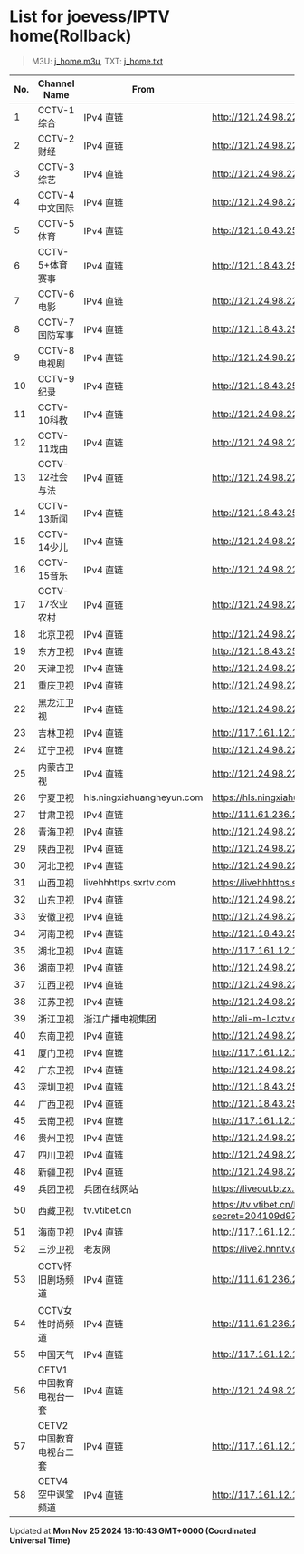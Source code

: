 # List for **joevess/IPTV home**(Rollback)

> M3U: [j_home.m3u](/j_home.m3u), TXT: [j_home.txt](/txt/j_home.txt)

| No. | Channel Name | From | Source |
| --- | ------------ | ---- | ------ |
| 1 | CCTV-1综合 | IPv4 直链 | <http://121.24.98.226:8090/hls/9/index.m3u8> |
| 2 | CCTV-2财经 | IPv4 直链 | <http://121.24.98.226:8090/hls/10/index.m3u8> |
| 3 | CCTV-3综艺 | IPv4 直链 | <http://121.24.98.226:8090/hls/11/index.m3u8> |
| 4 | CCTV-4中文国际 | IPv4 直链 | <http://121.24.98.226:8090/hls/12/index.m3u8> |
| 5 | CCTV-5体育 | IPv4 直链 | <http://121.18.43.254:10000/hls/5/index.m3u8> |
| 6 | CCTV-5+体育赛事 | IPv4 直链 | <http://121.18.43.254:10000/hls/17/index.m3u8> |
| 7 | CCTV-6电影 | IPv4 直链 | <http://121.24.98.226:8090/hls/14/index.m3u8> |
| 8 | CCTV-7国防军事 | IPv4 直链 | <http://121.18.43.254:10000/hls/7/index.m3u8> |
| 9 | CCTV-8电视剧 | IPv4 直链 | <http://121.24.98.226:8090/hls/16/index.m3u8> |
| 10 | CCTV-9纪录 | IPv4 直链 | <http://121.18.43.254:10000/hls/9/index.m3u8> |
| 11 | CCTV-10科教 | IPv4 直链 | <http://121.24.98.226:8090/hls/18/index.m3u8> |
| 12 | CCTV-11戏曲 | IPv4 直链 | <http://121.24.98.226:8090/hls/19/index.m3u8> |
| 13 | CCTV-12社会与法 | IPv4 直链 | <http://121.24.98.226:8090/hls/20/index.m3u8> |
| 14 | CCTV-13新闻 | IPv4 直链 | <http://121.18.43.254:10000/hls/13/index.m3u8> |
| 15 | CCTV-14少儿 | IPv4 直链 | <http://121.24.98.226:8090/hls/22/index.m3u8> |
| 16 | CCTV-15音乐 | IPv4 直链 | <http://121.24.98.226:8090/hls/23/index.m3u8> |
| 17 | CCTV-17农业农村 | IPv4 直链 | <http://121.24.98.226:8090/hls/15/index.m3u8> |
| 18 | 北京卫视 | IPv4 直链 | <http://121.24.98.226:8090/hls/32/index.m3u8> |
| 19 | 东方卫视 | IPv4 直链 | <http://121.18.43.254:10000/hls/24/index.m3u8> |
| 20 | 天津卫视 | IPv4 直链 | <http://121.24.98.226:8090/hls/33/index.m3u8> |
| 21 | 重庆卫视 | IPv4 直链 | <http://121.24.98.226:8090/hls/78/index.m3u8> |
| 22 | 黑龙江卫视 | IPv4 直链 | <http://121.24.98.226:8090/hls/42/index.m3u8> |
| 23 | 吉林卫视 | IPv4 直链 | <http://117.161.12.124/live/program/live/jlwshd8m/8000000/mnf.m3u8> |
| 24 | 辽宁卫视 | IPv4 直链 | <http://121.24.98.226:8090/hls/59/index.m3u8> |
| 25 | 内蒙古卫视 | IPv4 直链 | <http://121.24.98.226:8090/hls/43/index.m3u8> |
| 26 | 宁夏卫视 | hls.ningxiahuangheyun.com | <https://hls.ningxiahuangheyun.com/live/nxws1M.m3u8> |
| 27 | 甘肃卫视 | IPv4 直链 | <http://111.61.236.247:9081/hls/54/index.m3u8> |
| 28 | 青海卫视 | IPv4 直链 | <http://121.24.98.226:8090/hls/51/index.m3u8> |
| 29 | 陕西卫视 | IPv4 直链 | <http://121.24.98.226:8090/hls/86/index.m3u8> |
| 30 | 河北卫视 | IPv4 直链 | <http://121.24.98.226:8090/hls/25/index.m3u8> |
| 31 | 山西卫视 | livehhhttps.sxrtv.com | <https://livehhhttps.sxrtv.com/lsdream/q8RVWgs/1000/i1sh8sV.m3u8> |
| 32 | 山东卫视 | IPv4 直链 | <http://121.24.98.226:8090/hls/39/index.m3u8> |
| 33 | 安徽卫视 | IPv4 直链 | <http://121.24.98.226:8090/hls/81/index.m3u8> |
| 34 | 河南卫视 | IPv4 直链 | <http://121.18.43.254:10000/hls/35/index.m3u8> |
| 35 | 湖北卫视 | IPv4 直链 | <http://117.161.12.124/live/program/live/hubeiws8m/8000000/mnf.m3u8> |
| 36 | 湖南卫视 | IPv4 直链 | <http://121.24.98.226:8090/hls/56/index.m3u8> |
| 37 | 江西卫视 | IPv4 直链 | <http://121.24.98.226:8090/hls/55/index.m3u8> |
| 38 | 江苏卫视 | IPv4 直链 | <http://121.24.98.226:8090/hls/38/index.m3u8> |
| 39 | 浙江卫视 | 浙江广播电视集团 | <http://ali-m-l.cztv.com/channels/lantian/channel001/1080p.m3u8> |
| 40 | 东南卫视 | IPv4 直链 | <http://121.24.98.226:8090/hls/36/index.m3u8> |
| 41 | 厦门卫视 | IPv4 直链 | <http://117.161.12.124/live/program/live/xmws/1300000/mnf.m3u8> |
| 42 | 广东卫视 | IPv4 直链 | <http://121.24.98.226:8090/hls/82/index.m3u8> |
| 43 | 深圳卫视 | IPv4 直链 | <http://121.18.43.254:10000/hls/26/index.m3u8> |
| 44 | 广西卫视 | IPv4 直链 | <http://121.18.43.254:10000/hls/53/index.m3u8> |
| 45 | 云南卫视 | IPv4 直链 | <http://117.161.12.124/live/program/live/ynwshd8m/8000000/mnf.m3u8> |
| 46 | 贵州卫视 | IPv4 直链 | <http://121.24.98.226:8090/hls/40/index.m3u8> |
| 47 | 四川卫视 | IPv4 直链 | <http://121.24.98.226:8090/hls/58/index.m3u8> |
| 48 | 新疆卫视 | IPv4 直链 | <http://121.24.98.226:8090/hls/61/index.m3u8> |
| 49 | 兵团卫视 | 兵团在线网站 | <https://liveout.btzx.com.cn/62ds9e/yil08g.m3u8> |
| 50 | 西藏卫视 | tv.vtibet.cn | <https://tv.vtibet.cn/live/vuXz3cg3TmRUYg.m3u8?secret=204109d97768268ff538ad7694c12e26&time=66d13220> |
| 51 | 海南卫视 | IPv4 直链 | <http://117.161.12.124/live/program/live/hainanwshd8m/8000000/mnf.m3u8> |
| 52 | 三沙卫视 | 老友网 | <https://live2.hnntv.cn/srs/tv/ssws.m3u8?_upt=c96185071724988683> |
| 53 | CCTV怀旧剧场频道 | IPv4 直链 | <http://111.61.236.247:9081/hls/67/index.m3u8> |
| 54 | CCTV女性时尚频道 | IPv4 直链 | <http://111.61.236.247:9081/hls/59/index.m3u8> |
| 55 | 中国天气 | IPv4 直链 | <http://117.161.12.124/live/program/live/zgqx/1300000/mnf.m3u8> |
| 56 | CETV1中国教育电视台一套 | IPv4 直链 | <http://121.24.98.226:8090/hls/67/index.m3u8> |
| 57 | CETV2中国教育电视台二套 | IPv4 直链 | <http://117.161.12.124/live/program/live/cetv2/2500000/mnf.m3u8> |
| 58 | CETV4空中课堂频道 | IPv4 直链 | <http://117.161.12.124/live/program/live/zgjy4hd8m/8000000/mnf.m3u8> |

Updated at **Mon Nov 25 2024 18:10:43 GMT+0000 (Coordinated Universal Time)**

